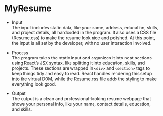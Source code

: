 # MyResume

- Input  
The input includes static data, like your name, address, education, skills, and project details, all hardcoded in the program. It also uses a CSS file (Resume.css) to make the resume look nice and polished. At this point, the input is all set by the developer, with no user interaction involved.  

- Process  
The program takes the static input and organizes it into neat sections using React’s JSX syntax, like splitting it into education, skills, and projects. These sections are wrapped in `<div>` and `<section>` tags to keep things tidy and easy to read. React handles rendering this setup into the virtual DOM, while the Resume.css file adds the styling to make everything look good.  

- Output  
The output is a clean and professional-looking resume webpage that shows your personal info, like your name, contact details, education, and skills. 
